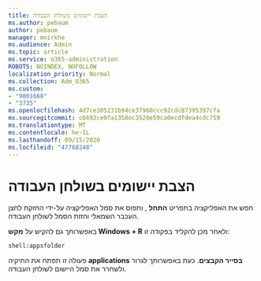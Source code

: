 ```yaml
---
title: הצבת יישומים בשולחן העבודה
ms.author: pebaum
author: pebaum
manager: mnirkhe
ms.audience: Admin
ms.topic: article
ms.service: o365-administration
ROBOTS: NOINDEX, NOFOLLOW
localization_priority: Normal
ms.collection: Adm_O365
ms.custom:
- "9001668"
- "3735"
ms.openlocfilehash: 4d7ce305231b94ce37960ccc92cdc87395397cfa
ms.sourcegitcommit: c6692ce0fa1358ec3529e59ca0ecdfdea4cdc759
ms.translationtype: MT
ms.contentlocale: he-IL
ms.lasthandoff: 09/15/2020
ms.locfileid: "47768248"
---
```

# <a name="put-apps-on-the-desktop"></a>הצבת יישומים בשולחן העבודה

חפש את האפליקציה בתפריט **התחל** , ותפוס את סמל האפליקציה על-ידי החזקת לחצן העכבר השמאלי והזזת הסמל לשולחן העבודה.

באפשרותך גם להקיש על **מקש Windows + R** ולאחר מכן להקליד בפקודה זו:

`shell:appsfolder`

פעולה זו תפתח את התיקיה **applications** **בסייר הקבצים**. כעת באפשרותך לגרור ולשחרר את סמל היישום לשולחן העבודה.
